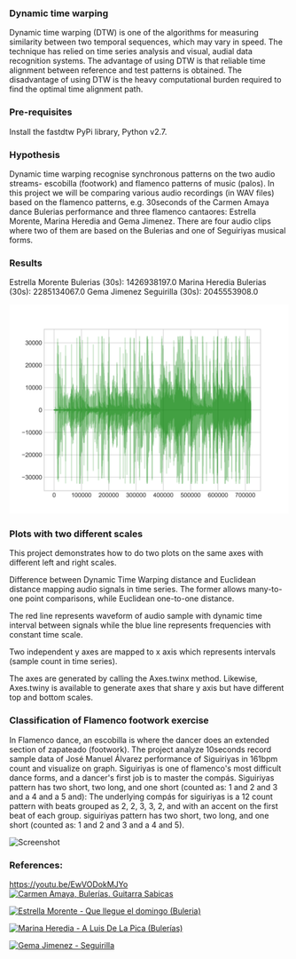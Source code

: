 ### Dynamic time warping
Dynamic time warping (DTW) is one of the algorithms for measuring similarity between two temporal sequences, which may vary in speed. The technique has relied on time series analysis and visual, audial data recognition systems. The advantage of using DTW is that reliable time alignment between reference and test patterns is obtained. The disadvantage of using DTW is the heavy computational burden required to find the optimal time alignment path.

### Pre-requisites
Install the fastdtw PyPi library, Python v2.7.

### Hypothesis
Dynamic time warping recognise synchronous patterns on the two audio streams- escobilla (footwork) and flamenco patterns of music (palos). In this project we will be comparing various audio recordings (in WAV files) based on the flamenco patterns, e.g. 30seconds of the Carmen Amaya dance Bulerias performance and three flamenco cantaores: Estrella Morente, Marina Heredia and Gema Jimenez. There are four audio clips where two of them are based on the Bulerias and one of Seguiriyas musical forms.

### Results
Estrella Morente Bulerias (30s): 1426938197.0
Marina Heredia Bulerias (30s): 2285134067.0
Gema Jimenez Seguirilla (30s): 2045553908.0

![Screenshot](plot2.png)

### Plots with two different scales
This project demonstrates how to do two plots on the same axes with different left and
right scales.

Difference between Dynamic Time Warping distance and Euclidean distance mapping audio signals in time series.
The former allows many-to-one point comparisons, while Euclidean one-to-one distance.

The red line represents waveform of audio sample with dynamic time interval between signals while the blue line represents frequencies with constant time scale.

Two independent y axes are mapped to x axis which represents intervals (sample count in time series).

The axes are generated by calling the Axes.twinx method. Likewise,
Axes.twiny is available to generate axes that share y axis but
have different top and bottom scales.

### Classification of Flamenco footwork exercise
In Flamenco dance, an escobilla is where the dancer does an extended section of zapateado (footwork).
The project analyze 10seconds record sample data of José Manuel Álvarez performance of Siguiriyas in 161bpm count and visualize on graph.
Siguiriyas is one of flamenco's most difficult dance forms, and a dancer's first job is to master the compás.
Siguiriyas pattern has two short, two long, and one short (counted as: 1 and 2 and 3 and a 4 and a 5 and):
The underlying compás for siguiriyas is a 12 count pattern with beats grouped as 2, 2, 3, 3, 2, and with an accent on the first beat of each group.
siguiriyas pattern has two short, two long, and one short (counted as: 1 and 2 and 3 and a 4 and 5).

![Screenshot](plot.png)

### References:
https://youtu.be/EwVODokMJYo
[![Carmen Amaya, Bulerías. Guitarra Sabicas](http://img.youtube.com/vi/1h-GEgzfxQg/0.jpg)](http://www.youtube.com/watch?v=1h-GEgzfxQg "Carmen Amaya, Bulerías. Guitarra Sabicas")

[![Estrella Morente - Que llegue el domingo (Buleria)](http://img.youtube.com/vi/ZkiAsHbVNG8/0.jpg)](http://www.youtube.com/watch?v=ZkiAsHbVNG8 "Estrella Morente - Que llegue el domingo (Buleria)")

[![Marina Heredia - A Luis De La Pica (Bulerías)](http://img.youtube.com/vi/axbtoyRhfP8/0.jpg)](http://www.youtube.com/watch?v=axbtoyRhfP8 "Marina Heredia - A Luis De La Pica (Bulerías)")

[![Gema Jimenez - Seguirilla](http://img.youtube.com/vi/e-DbHwabj0E/0.jpg)](http://www.youtube.com/watch?v=e-DbHwabj0E "Gema Jimenez Seguirilla")
